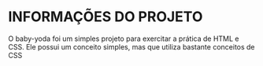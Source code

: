<h1>INFORMAÇÕES DO PROJETO</h1>

<p>
  O baby-yoda foi um simples projeto para exercitar a prática de HTML e CSS. Ele possui um conceito simples, mas que utiliza bastante conceitos de CSS
</p>
